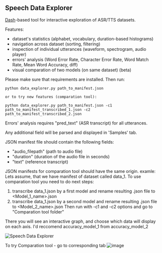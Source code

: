 Speech Data Explorer
--------------------

[Dash](https://plotly.com/dash/)-based tool for interactive exploration of ASR/TTS datasets.

Features:
- dataset's statistics (alphabet, vocabulary, duration-based histograms)
- navigation across dataset (sorting, filtering)
- inspection of individual utterances (waveform, spectrogram, audio player)
- errors' analysis (Word Error Rate, Character Error Rate, Word Match Rate, Mean Word Accuracy, diff)
- visual comparation of two models (on same dataset) (beta)

Please make sure that requirements are installed. Then run:
```
python data_explorer.py path_to_manifest.json

or to try new features (comparation tool):

python data_explorer.py path_to_manifest.json -c1 path_to_manifest_transcribed_1.json -c2 path_to_manifest_transcribed_2.json

```

Errors' analysis requires "pred_text" (ASR transcript) for all utterances.

Any additional field will be parsed and displayed in 'Samples' tab.

JSON manifest file should contain the following fields:
- "audio_filepath" (path to audio file)
- "duration" (duration of the audio file in seconds)
- "text" (reference transcript)

JSON manifests for comparation tool should have the same origin. 
examle: Lets assume, that we have manifest of dataset called data_1. To use comparation tool you need to do next steps:
1) transcribe data_1.json by a first model and rename resulting .json file to <Model_1_name>.json
2) transcribe data_1.json by a second model and rename resulting .json file to <Model_2_name>.json
Then run with -c1 and -c2 options and go to "Comparation tool folder"

There you will see an interactive graph, and choose which data will display on each axis. I'd reccomend accuracy_model_1 from accuracy_model_2


![Speech Data Explorer](screenshot.png)

To try Comparation tool - go to corresponding tab
![image](https://user-images.githubusercontent.com/37293288/183735563-ba6c1819-a320-46bc-8eaa-14ed77e93787.png)

